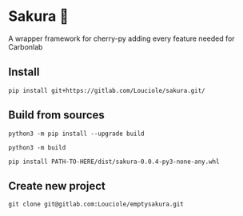 # Sakura 🍒

A wrapper framework for cherry-py adding every feature needed for Carbonlab

## Install

`pip install git+https://gitlab.com/Louciole/sakura.git/`

## Build from sources

`python3 -m pip install --upgrade build`

`python3 -m build`

`pip install PATH-TO-HERE/dist/sakura-0.0.4-py3-none-any.whl`

## Create new project

`git clone git@gitlab.com:Louciole/emptysakura.git
`
